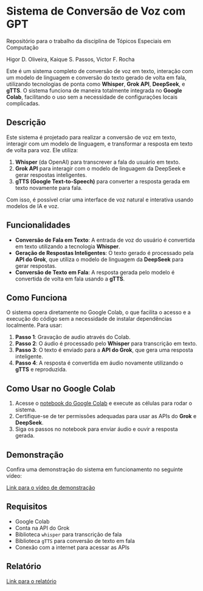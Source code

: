 # Sistema de Conversão de Voz com GPT

Repositório para o trabalho da disciplina de Tópicos Especiais em Computação

Higor D. Oliveira, Kaique S. Passos, Victor F. Rocha

Este é um sistema completo de conversão de voz em texto, interação com um modelo de linguagem e conversão do texto gerado de volta em fala, utilizando tecnologias de ponta como **Whisper**, **Grok API**, **DeepSeek**, e **gTTS**. O sistema funciona de maneira totalmente integrada no **Google Colab**, facilitando o uso sem a necessidade de configurações locais complicadas.

## Descrição

Este sistema é projetado para realizar a conversão de voz em texto, interagir com um modelo de linguagem, e transformar a resposta em texto de volta para voz. Ele utiliza:

1. **Whisper** (da OpenAI) para transcrever a fala do usuário em texto.
2. **Grok API** para interagir com o modelo de linguagem da DeepSeek e gerar respostas inteligentes.
3. **gTTS (Google Text-to-Speech)** para converter a resposta gerada em texto novamente para fala.

Com isso, é possível criar uma interface de voz natural e interativa usando modelos de IA e voz.

## Funcionalidades

- **Conversão de Fala em Texto**: A entrada de voz do usuário é convertida em texto utilizando a tecnologia **Whisper**.
- **Geração de Respostas Inteligentes**: O texto gerado é processado pela **API do Grok**, que utiliza o modelo de linguagem da **DeepSeek** para gerar respostas.
- **Conversão de Texto em Fala**: A resposta gerada pelo modelo é convertida de volta em fala usando a **gTTS**.

## Como Funciona

O sistema opera diretamente no Google Colab, o que facilita o acesso e a execução do código sem a necessidade de instalar dependências localmente. Para usar:

1. **Passo 1**: Gravação de audio através do Colab.
2. **Passo 2**: O áudio é processado pelo **Whisper** para transcrição em texto.
3. **Passo 3**: O texto é enviado para a **API do Grok**, que gera uma resposta inteligente.
4. **Passo 4**: A resposta é convertida em áudio novamente utilizando o **gTTS** e reproduzida.

## Como Usar no Google Colab

1. Acesse o [notebook do Google Colab](https://colab.research.google.com/drive/1X8tVAKdJyhdgOnTGtgWfoX4O4T8Ft85y?usp=drive_link) e execute as células para rodar o sistema.
2. Certifique-se de ter permissões adequadas para usar as APIs do **Grok** e **DeepSeek**.
3. Siga os passos no notebook para enviar áudio e ouvir a resposta gerada.

## Demonstração

Confira uma demonstração do sistema em funcionamento no seguinte vídeo:

[Link para o vídeo de demonstração](https://youtu.be/U-JZMP6p7tI)

## Requisitos

- Google Colab
- Conta na API do Grok
- Biblioteca `whisper` para transcrição de fala
- Biblioteca `gTTS` para conversão de texto em fala
- Conexão com a internet para acessar as APIs

## Relatório

[Link para o relatório](https://github.com/vfrocha/Sistema-de-Conversao-de-Voz-com-GPT/blob/main/paper.pdf)
